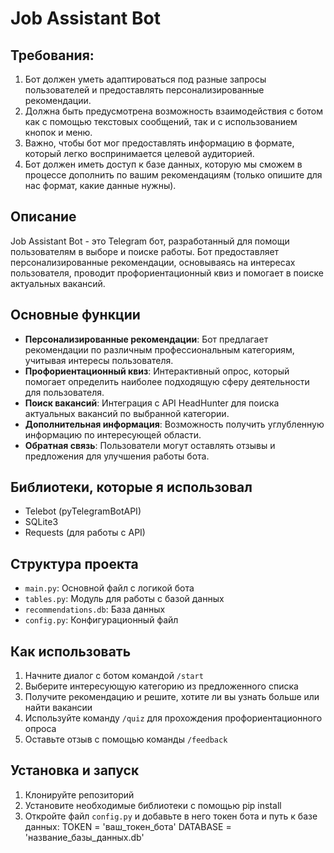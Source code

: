 # Job Assistant Bot

## Требования:
1. Бот должен уметь адаптироваться под разные запросы пользователей и предоставлять персонализированные рекомендации.
2. Должна быть предусмотрена возможность взаимодействия с ботом как с помощью текстовых сообщений, так и с использованием кнопок и меню.
3. Важно, чтобы бот мог предоставлять информацию в формате, который легко воспринимается целевой аудиторией.
4. Бот должен иметь доступ к базе данных, которую мы сможем в процессе дополнить по вашим рекомендациям (только опишите для нас формат, какие данные нужны).

## Описание

Job Assistant Bot - это Telegram бот, разработанный для помощи пользователям в выборе и поиске работы. Бот предоставляет персонализированные рекомендации, основываясь на интересах пользователя, проводит профориентационный квиз и помогает в поиске актуальных вакансий.

## Основные функции

- **Персонализированные рекомендации**: Бот предлагает рекомендации по различным профессиональным категориям, учитывая интересы пользователя.
- **Профориентационный квиз**: Интерактивный опрос, который помогает определить наиболее подходящую сферу деятельности для пользователя.
- **Поиск вакансий**: Интеграция с API HeadHunter для поиска актуальных вакансий по выбранной категории.
- **Дополнительная информация**: Возможность получить углубленную информацию по интересующей области.
- **Обратная связь**: Пользователи могут оставлять отзывы и предложения для улучшения работы бота.

## Библиотеки, которые я использовал

- Telebot (pyTelegramBotAPI)
- SQLite3
- Requests (для работы с API)

## Структура проекта

- `main.py`: Основной файл с логикой бота
- `tables.py`: Модуль для работы с базой данных
- `recommendations.db`: База данных
- `config.py`: Конфигурационный файл

## Как использовать

1. Начните диалог с ботом командой `/start`
2. Выберите интересующую категорию из предложенного списка
3. Получите рекомендацию и решите, хотите ли вы узнать больше или найти вакансии
4. Используйте команду `/quiz` для прохождения профориентационного опроса
5. Оставьте отзыв с помощью команды `/feedback`

## Установка и запуск

1. Клонируйте репозиторий
2. Установите необходимые библиотеки с помощью pip install 
3. Откройте файл `config.py` и добавьте в него токен бота и путь к базе данных:
   TOKEN = 'ваш_токен_бота'
   DATABASE = 'название_базы_данных.db'
